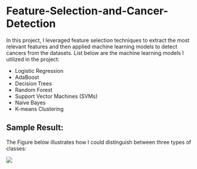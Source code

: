 # Feature-Selection-and-Cancer-Detection


In this project, I leveraged feature selection techniques to extract the most relevant features and then applied machine learning models to detect cancers from the datasets. List below are the machine learning models I utilized in the project:

-  Logistic Regression
-  AdaBoost
-  Decision Trees
-  Random Forest
-  Support Vector Machines (SVMs)
-  Naive Bayes
-  K-means Clustering

## Sample Result:

The Figure below illustrates how I could distinguish between three types of classes:

<img src="https://github.com/EbrahimiAmirHosein/Feature-Selection-and-Cancer-Detection/main/Results.png">
